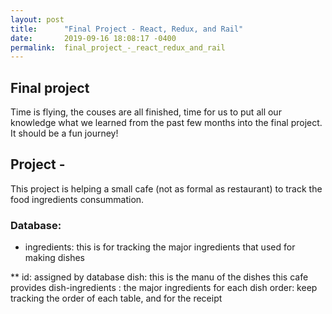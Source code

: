 ```yaml
---
layout: post
title:      "Final Project - React, Redux, and Rail"
date:       2019-09-16 18:08:17 -0400
permalink:  final_project_-_react_redux_and_rail
---
```



## Final project
Time is flying, the couses are all finished, time for us to put all our knowledge what we learned from the past few months into the final project. It should be a fun journey!

## Project - 
This project is helping a small cafe (not as formal as restaurant) to track the food ingredients consummation.
### Database:
* ingredients: this is for tracking the major ingredients that used for making dishes   
  
** id: assigned by database
dish: this is the manu of the dishes this cafe provides
dish-ingredients : the major ingredients for each dish
order: keep tracking the order of each table, and for the receipt


